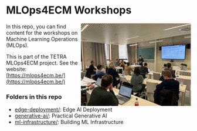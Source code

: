 
# MLOps4ECM Workshops

<img src="media/foto-workshop.jpg" style="width: 300px" align="right">

In this repo, you can find content for the workshops on Machine Learning Operations (MLOps).

This is part of the TETRA MLOps4ECM project. See the website: [https://mlops4ecm.be/](https://mlops4ecm.be/)

### Folders in this repo

* [edge-deployment/](edge-deployment/): Edge AI Deployment
* [generative-ai/](generative-ai/): Practical Generative AI
* [ml-infrastructure/](ml-infrastructure/): Building ML Infrastructure
